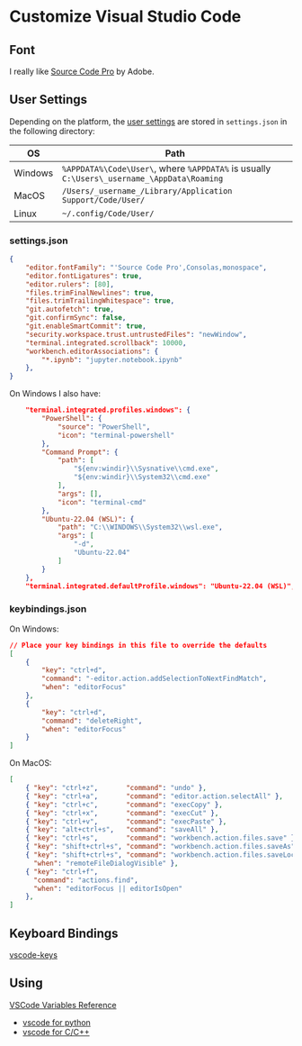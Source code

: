 # Customize Visual Studio Code

## Font

I really like [Source Code Pro](../fonts.html) by Adobe.

## User Settings

Depending on the platform, the [user
settings](https://code.visualstudio.com/docs/getstarted/settings)
are stored in `settings.json` in the following directory:

OS|Path
--|---
Windows|`%APPDATA%\Code\User\`, where `%APPDATA%` is usually `C:\Users\_username_\AppData\Roaming`
MacOS|`/Users/_username_/Library/Application Support/Code/User/`
Linux|`~/.config/Code/User/`

### settings.json

```json
{
    "editor.fontFamily": "'Source Code Pro',Consolas,monospace",
    "editor.fontLigatures": true,
    "editor.rulers": [80],
    "files.trimFinalNewlines": true,
    "files.trimTrailingWhitespace": true,
    "git.autofetch": true,
    "git.confirmSync": false,
    "git.enableSmartCommit": true,
    "security.workspace.trust.untrustedFiles": "newWindow",
    "terminal.integrated.scrollback": 10000,
    "workbench.editorAssociations": {
        "*.ipynb": "jupyter.notebook.ipynb"
    },
}
```

On Windows I also have:
```json
    "terminal.integrated.profiles.windows": {
        "PowerShell": {
            "source": "PowerShell",
            "icon": "terminal-powershell"
        },
        "Command Prompt": {
            "path": [
                "${env:windir}\\Sysnative\\cmd.exe",
                "${env:windir}\\System32\\cmd.exe"
            ],
            "args": [],
            "icon": "terminal-cmd"
        },
        "Ubuntu-22.04 (WSL)": {
            "path": "C:\\WINDOWS\\System32\\wsl.exe",
            "args": [
                "-d",
                "Ubuntu-22.04"
            ]
        }
    },
    "terminal.integrated.defaultProfile.windows": "Ubuntu-22.04 (WSL)",
```

### keybindings.json

On Windows:

```json
// Place your key bindings in this file to override the defaults
[
    {
        "key": "ctrl+d",
        "command": "-editor.action.addSelectionToNextFindMatch",
        "when": "editorFocus"
    },
    {
        "key": "ctrl+d",
        "command": "deleteRight",
        "when": "editorFocus"
    }
]
```

On MacOS:

```json
[
    { "key": "ctrl+z",       "command": "undo" },
    { "key": "ctrl+a",       "command": "editor.action.selectAll" },
    { "key": "ctrl+c",       "command": "execCopy" },
    { "key": "ctrl+x",       "command": "execCut" },
    { "key": "ctrl+v",       "command": "execPaste" },
    { "key": "alt+ctrl+s",   "command": "saveAll" },
    { "key": "ctrl+s",       "command": "workbench.action.files.save" },
    { "key": "shift+ctrl+s", "command": "workbench.action.files.saveAs" },
    { "key": "shift+ctrl+s", "command": "workbench.action.files.saveLocalFile",
      "when": "remoteFileDialogVisible" },
    { "key": "ctrl+f",
      "command": "actions.find",
      "when": "editorFocus || editorIsOpen"
    },
]
```
## Keyboard Bindings

[vscode-keys](keys.html)

## Using

[VSCode Variables Reference](https://code.visualstudio.com/docs/editor/variables-reference)

* [vscode for python](python.py)
* [vscode for C/C++](c_c++.md)
